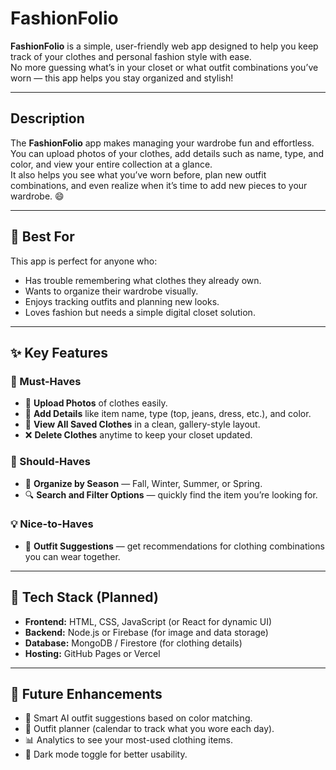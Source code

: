 

#  FashionFolio

**FashionFolio** is a simple, user-friendly web app designed to help you keep track of your clothes and personal fashion style with ease.  
No more guessing what’s in your closet or what outfit combinations you’ve worn — this app helps you stay organized and stylish!

---

##  Description

The **FashionFolio** app makes managing your wardrobe fun and effortless.  
You can upload photos of your clothes, add details such as name, type, and color, and view your entire collection at a glance.  
It also helps you see what you’ve worn before, plan new outfit combinations, and even realize when it’s time to add new pieces to your wardrobe. 😄

---

## 🎯 Best For

This app is perfect for anyone who:
- Has trouble remembering what clothes they already own.  
- Wants to organize their wardrobe visually.  
- Enjoys tracking outfits and planning new looks.  
- Loves fashion but needs a simple digital closet solution.

---

## ✨ Key Features

### 🧩 Must-Haves
- 📸 **Upload Photos** of clothes easily.  
- 📝 **Add Details** like item name, type (top, jeans, dress, etc.), and color.  
- 👕 **View All Saved Clothes** in a clean, gallery-style layout.  
- ❌ **Delete Clothes** anytime to keep your closet updated.

### 🍁 Should-Haves
- 🧤 **Organize by Season** — Fall, Winter, Summer, or Spring.  
- 🔍 **Search and Filter Options** — quickly find the item you’re looking for.

### 💡 Nice-to-Haves
- 👗 **Outfit Suggestions** — get recommendations for clothing combinations you can wear together.

---

## 🧱 Tech Stack (Planned)

- **Frontend:** HTML, CSS, JavaScript (or React for dynamic UI)  
- **Backend:** Node.js or Firebase (for image and data storage)  
- **Database:** MongoDB / Firestore (for clothing details)  
- **Hosting:** GitHub Pages or Vercel  

---

## 🚀 Future Enhancements

- 🧠 Smart AI outfit suggestions based on color matching.  
- 📅 Outfit planner (calendar to track what you wore each day).  
- 📊 Analytics to see your most-used clothing items.  
- 🌈 Dark mode toggle for better usability.  

